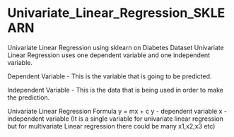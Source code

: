 # Univariate_Linear_Regression_SKLEARN
Univariate Linear Regression using sklearn on Diabetes Dataset
Univariate Linear Regression uses one dependent variable and one independent variable.

Dependent Variable - This is the variable that is going to be predicted.

Independent Variable - This is the data that is being used in order to make the prediction.

Univariate Linear Regression Formula
y = mx + c
y - dependent variable
x - independent variable (It is a single variable for univariate linear regression but for multivariate Linear regression there could be many x1,x2,x3 etc)
